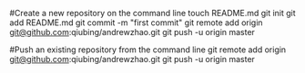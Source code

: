 #Create a new repository on the command line
touch README.md
git init
git add README.md
git commit -m "first commit"
git remote add origin git@github.com:qiubing/andrewzhao.git
git push -u origin master


#Push an existing repository from the command line
git remote add origin git@github.com:qiubing/andrewzhao.git
git push -u origin master
